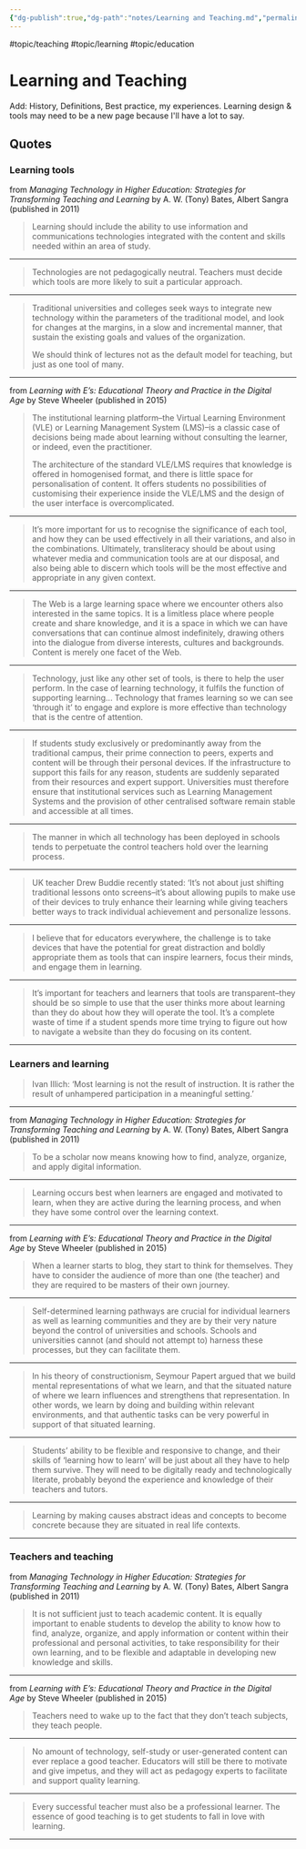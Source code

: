 ```yaml
---
{"dg-publish":true,"dg-path":"notes/Learning and Teaching.md","permalink":"/notes/learning-and-teaching/","created":"2025-02-01T01:57:24.214-05:00","updated":"2025-03-08T15:19:35.597-05:00"}
---
```


#topic/teaching #topic/learning #topic/education 

# Learning and Teaching
Add: History, Definitions, Best practice, my experiences. Learning design & tools may need to be a new page because I'll have a lot to say.


## Quotes

### Learning tools
from _Managing Technology in Higher Education: Strategies for Transforming Teaching and Learning_ by A. W. (Tony) Bates, Albert Sangra (published in 2011)

> Learning should include the ability to use information and communications technologies integrated with the content and skills needed within an area of study.
---
> Technologies are not pedagogically neutral. Teachers must decide which tools are more likely to suit a particular approach.
---
> Traditional universities and colleges seek ways to integrate new technology within the parameters of the traditional model, and look for changes at the margins, in a slow and incremental manner, that sustain the existing goals and values of the organization.
> 
> We should think of lectures not as the default model for teaching, but just as one tool of many.
---

from _Learning with E’s: Educational Theory and Practice in the Digital Age_ by Steve Wheeler (published in 2015)

> The institutional learning platform–the Virtual Learning Environment (VLE) or Learning Management System (LMS)–is a classic case of decisions being made about learning without consulting the learner, or indeed, even the practitioner.
> 
> The architecture of the standard VLE/LMS requires that knowledge is offered in homogenised format, and there is little space for personalisation of content. It offers students no possibilities of customising their experience inside the VLE/LMS and the design of the user interface is overcomplicated.
---
> It’s more important for us to recognise the significance of each tool, and how they can be used effectively in all their variations, and also in the combinations. Ultimately, transliteracy should be about using whatever media and communication tools are at our disposal, and also being able to discern which tools will be the most effective and appropriate in any given context.
---
> The Web is a large learning space where we encounter others also interested in the same topics. It is a limitless place where people create and share knowledge, and it is a space in which we can have conversations that can continue almost indefinitely, drawing others into the dialogue from diverse interests, cultures and backgrounds. Content is merely one facet of the Web.
---
> Technology, just like any other set of tools, is there to help the user perform. In the case of learning technology, it fulfils the function of supporting learning... Technology that frames learning so we can see ‘through it’ to engage and explore is more effective than technology that is the centre of attention.
---
> If students study exclusively or predominantly away from the traditional campus, their prime connection to peers, experts and content will be through their personal devices. If the infrastructure to support this fails for any reason, students are suddenly separated from their resources and expert support. Universities must therefore ensure that institutional services such as Learning Management Systems and the provision of other centralised software remain stable and accessible at all times.
---
> The manner in which all technology has been deployed in schools tends to perpetuate the control teachers hold over the learning process.
---
> UK teacher Drew Buddie recently stated: ‘It’s not about just shifting traditional lessons onto screens–it’s about allowing pupils to make use of their devices to truly enhance their learning while giving teachers better ways to track individual achievement and personalize lessons.
---
> I believe that for educators everywhere, the challenge is to take devices that have the potential for great distraction and boldly appropriate them as tools that can inspire learners, focus their minds, and engage them in learning.
---
> It’s important for teachers and learners that tools are transparent–they should be so simple to use that the user thinks more about learning than they do about how they will operate the tool. It’s a complete waste of time if a student spends more time trying to figure out how to navigate a website than they do focusing on its content.
---

### Learners and learning

> Ivan Illich: ‘Most learning is not the result of instruction. It is rather the result of unhampered participation in a meaningful setting.’
---

from _Managing Technology in Higher Education: Strategies for Transforming Teaching and Learning_ by A. W. (Tony) Bates, Albert Sangra (published in 2011)

> To be a scholar now means knowing how to find, analyze, organize, and apply digital information.
---
> Learning occurs best when learners are engaged and motivated to learn, when they are active during the learning process, and when they have some control over the learning context.
---

from _Learning with E’s: Educational Theory and Practice in the Digital Age_ by Steve Wheeler (published in 2015)

> When a learner starts to blog, they start to think for themselves. They have to consider the audience of more than one (the teacher) and they are required to be masters of their own journey.
---
> Self-determined learning pathways are crucial for individual learners as well as learning communities and they are by their very nature beyond the control of universities and schools. Schools and universities cannot (and should not attempt to) harness these processes, but they can facilitate them.
---
> In his theory of constructionism, Seymour Papert argued that we build mental representations of what we learn, and that the situated nature of where we learn influences and strengthens that representation. In other words, we learn by doing and building within relevant environments, and that authentic tasks can be very powerful in support of that situated learning.
---
> Students’ ability to be flexible and responsive to change, and their skills of ‘learning how to learn’ will be just about all they have to help them survive. They will need to be digitally ready and technologically literate, probably beyond the experience and knowledge of their teachers and tutors.
---
> Learning by making causes abstract ideas and concepts to become concrete because they are situated in real life contexts.
---

### Teachers and teaching
from _Managing Technology in Higher Education: Strategies for Transforming Teaching and Learning_ by A. W. (Tony) Bates, Albert Sangra (published in 2011)

> It is not sufficient just to teach academic content. It is equally important to enable students to develop the ability to know how to find, analyze, organize, and apply information or content within their professional and personal activities, to take responsibility for their own learning, and to be flexible and adaptable in developing new knowledge and skills.
---

from _Learning with E’s: Educational Theory and Practice in the Digital Age_ by Steve Wheeler (published in 2015)

> Teachers need to wake up to the fact that they don’t teach subjects, they teach people.
---
> No amount of technology, self-study or user-generated content can ever replace a good teacher. Educators will still be there to motivate and give impetus, and they will act as pedagogy experts to facilitate and support quality learning.
---
> Every successful teacher must also be a professional learner. The essence of good teaching is to get students to fall in love with learning.
---
